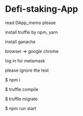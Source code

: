 # Defi-staking-App

read DApp_memo please

install truffle by npm, yarn

install ganache

browser => google chrome

log in for metamask

please ignore the test

$ npm i 

$ truffle compile

$ truffle migrate

$ npm run start




